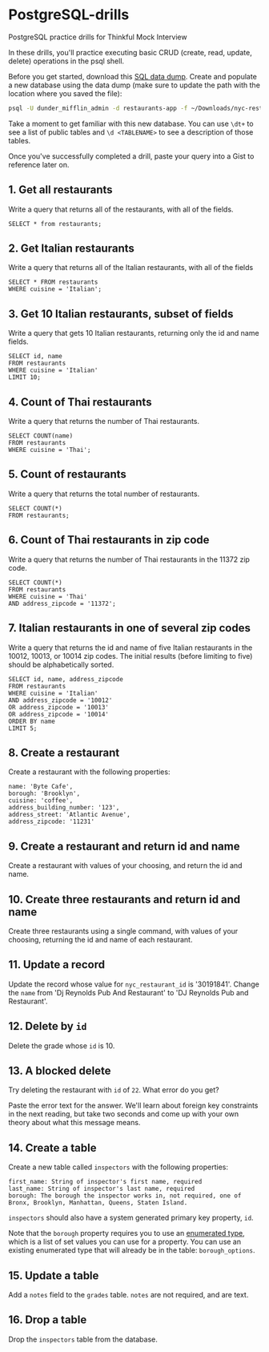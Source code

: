 # PostgreSQL-drills
PostgreSQL practice drills for Thinkful Mock Interview


In these drills, you'll practice executing basic CRUD (create, read, update, delete) operations in the psql shell. 

Before you get started, download this [SQL data dump](https://tf-assets-prod.s3.amazonaws.com/courses/node/assets/nyc-restaurants-data-backup.sql). Create and populate a new database using the data dump (make sure to update the path with the location where you saved the file):

```bash
psql -U dunder_mifflin_admin -d restaurants-app -f ~/Downloads/nyc-restaurants-data-backup.sql
```

Take a moment to get familiar with this new database. You can use `\dt+` to see a list of public tables and  `\d <TABLENAME>` to see a description of those tables.

Once you've successfully completed a drill, paste your query into a Gist to reference later on.

## 1. Get all restaurants

Write a query that returns all of the restaurants, with all of the fields.

````SELECT * from restaurants;````

## 2. Get Italian restaurants

Write a query that returns all of the Italian restaurants, with all of the fields

````
SELECT * FROM restaurants 
WHERE cuisine = 'Italian';
````

## 3. Get 10 Italian restaurants, subset of fields

Write a query that gets 10 Italian restaurants, returning only the id and name fields.

````
SELECT id, name 
FROM restaurants 
WHERE cuisine = 'Italian' 
LIMIT 10;
````

## 4. Count of Thai restaurants

Write a query that returns the number of Thai restaurants.

````
SELECT COUNT(name) 
FROM restaurants 
WHERE cuisine = 'Thai';
````

## 5. Count of restaurants

Write a query that returns the total number of restaurants.

````
SELECT COUNT(*) 
FROM restaurants;
````

## 6. Count of Thai restaurants in zip code

Write a query that returns the number of Thai restaurants in the 11372 zip code.

````
SELECT COUNT(*) 
FROM restaurants 
WHERE cuisine = 'Thai' 
AND address_zipcode = '11372';
````

## 7. Italian restaurants in one of several zip codes

Write a query that returns the id and name of five Italian restaurants in the 10012, 10013, or 10014 zip codes. The initial results (before limiting to five) should be alphabetically sorted.

````
SELECT id, name, address_zipcode 
FROM restaurants 
WHERE cuisine = 'Italian' 
AND address_zipcode = '10012' 
OR address_zipcode = '10013' 
OR address_zipcode = '10014' 
ORDER BY name 
LIMIT 5;
````

## 8. Create a restaurant

Create a restaurant with the following properties:

```
name: 'Byte Cafe',
borough: 'Brooklyn',
cuisine: 'coffee',
address_building_number: '123',
address_street: 'Atlantic Avenue',
address_zipcode: '11231'
```


## 9. Create a restaurant and return id and name

Create a restaurant with values of your choosing, and return the id and name.

## 10. Create three restaurants and return id and name

Create three restaurants using a single command, with values of your choosing, returning the id and name of each restaurant.

## 11. Update a record

Update the record whose value for `nyc_restaurant_id` is '30191841'. Change the `name` from 'Dj Reynolds Pub And Restaurant' to 'DJ Reynolds Pub and Restaurant'.

## 12. Delete by `id`

Delete the grade whose `id` is 10.

## 13. A blocked delete

Try deleting the restaurant with `id` of `22`. What error do you get?

Paste the error text for the answer. We'll learn about foreign key constraints in the next reading, but take two seconds and come up with your own theory about what this message means.


## 14. Create a table

Create a new table called `inspectors` with the following properties:

```
first_name: String of inspector's first name, required
last_name: String of inspector's last name, required
borough: The borough the inspector works in, not required, one of Bronx, Brooklyn, Manhattan, Queens, Staten Island.
```

`inspectors` should also have a system generated primary key property, `id`.

Note that the `borough` property requires you to use an [enumerated type](https://www.postgresql.org/docs/current/static/datatype-enum.html), which is a list of set values you can use for a property. You can use an existing enumerated type that will already be in the table: `borough_options`.

## 15. Update a table

Add a `notes` field to the `grades` table. `notes` are not required, and are text.

## 16. Drop a table

Drop the `inspectors` table from the database.

